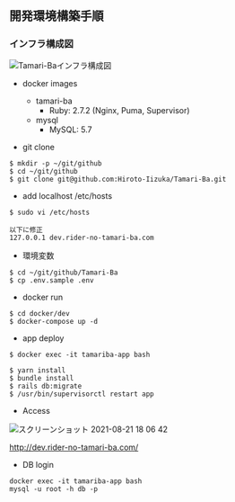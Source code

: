 ## 開発環境構築手順

### インフラ構成図
![Tamari-Baインフラ構成図](https://user-images.githubusercontent.com/69702983/130326908-f732f5a6-2ed4-401f-b0f2-d1e63cc63347.png)

- docker images
  - tamari-ba
    - Ruby: 2.7.2 (Nginx, Puma, Supervisor)
  - mysql
    - MySQL: 5.7


- git clone

```
$ mkdir -p ~/git/github
$ cd ~/git/github
$ git clone git@github.com:Hiroto-Iizuka/Tamari-Ba.git
```

- add localhost /etc/hosts

```
$ sudo vi /etc/hosts

以下に修正
127.0.0.1 dev.rider-no-tamari-ba.com
```

- 環境変数

```
$ cd ~/git/github/Tamari-Ba
$ cp .env.sample .env
```

- docker run

```
$ cd docker/dev
$ docker-compose up -d
```

- app deploy

```
$ docker exec -it tamariba-app bash

$ yarn install
$ bundle install
$ rails db:migrate
$ /usr/bin/supervisorctl restart app
```

- Access

![スクリーンショット 2021-08-21 18 06 42](https://user-images.githubusercontent.com/69702983/130316882-9967a47d-d874-4de8-8ada-43b28f9fbf9e.png)

http://dev.rider-no-tamari-ba.com/

- DB login

```
docker exec -it tamariba-app bash
mysql -u root -h db -p
```